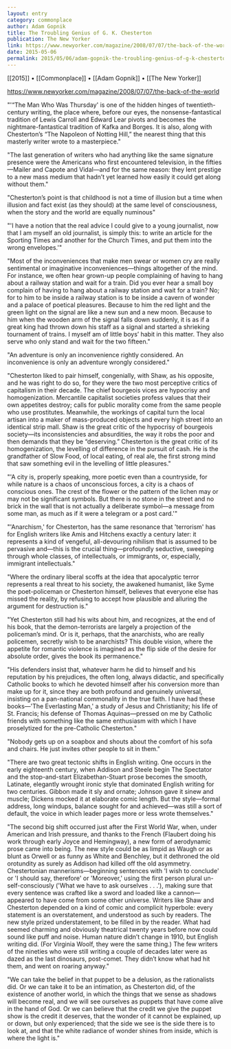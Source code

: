 ```yaml
---
layout: entry
category: commonplace
author: Adam Gopnik
title: The Troubling Genius of G. K. Chesterton
publication: The New Yorker
link: https://www.newyorker.com/magazine/2008/07/07/the-back-of-the-world
date: 2015-05-06
permalink: 2015/05/06/adam-gopnik-the-troubling-genius-of-g-k-chesterton
---
```


[[2015]] • [[Commonplace]] • [[Adam Gopnik]] • [[The New Yorker]]

https://www.newyorker.com/magazine/2008/07/07/the-back-of-the-world

"'“The Man Who Was Thursday' is one of the hidden hinges of twentieth-century writing, the place where, before our eyes, the nonsense-fantastical tradition of Lewis Carroll and Edward Lear pivots and becomes the nightmare-fantastical tradition of Kafka and Borges. It is also, along with Chesterton’s “The Napoleon of Notting Hill,” the nearest thing that this masterly writer wrote to a masterpiece."

"The last generation of writers who had anything like the same signature presence were the Americans who first encountered television, in the fifties—Mailer and Capote and Vidal—and for the same reason: they lent prestige to a new mass medium that hadn’t yet learned how easily it could get along without them."

"Chesterton’s point is that childhood is not a time of illusion but a time when illusion and fact exist (as they should) at the same level of consciousness, when the story and the world are equally numinous"

"'I have a notion that the real advice I could give to a young journalist, now that I am myself an old journalist, is simply this: to write an article for the Sporting Times and another for the Church Times, and put them into the wrong envelopes.'"

"Most of the inconveniences that make men swear or women cry are really sentimental or imaginative inconveniences—things altogether of the mind. For instance, we often hear grown-up people complaining of having to hang about a railway station and wait for a train. Did you ever hear a small boy complain of having to hang about a railway station and wait for a train? No; for to him to be inside a railway station is to be inside a cavern of wonder and a palace of poetical pleasures. Because to him the red light and the green light on the signal are like a new sun and a new moon. Because to him when the wooden arm of the signal falls down suddenly, it is as if a great king had thrown down his staff as a signal and started a shrieking tournament of trains. I myself am of little boys’ habit in this matter. They also serve who only stand and wait for the two fifteen."

"An adventure is only an inconvenience rightly considered. An inconvenience is only an adventure wrongly considered."

"Chesterton liked to pair himself, congenially, with Shaw, as his opposite, and he was right to do so, for they were the two most perceptive critics of capitalism in their decade. The chief bourgeois vices are hypocrisy and homogenization. Mercantile capitalist societies profess values that their own appetites destroy; calls for public morality come from the same people who use prostitutes. Meanwhile, the workings of capital turn the local artisan into a maker of mass-produced objects and every high street into an identical strip mall. Shaw is the great critic of the hypocrisy of bourgeois society—its inconsistencies and absurdities, the way it robs the poor and then demands that they be “deserving.” Chesterton is the great critic of its homogenization, the levelling of difference in the pursuit of cash. He is the grandfather of Slow Food, of local eating, of real ale, the first strong mind that saw something evil in the levelling of little pleasures."

"'A city is, properly speaking, more poetic even than a countryside, for while nature is a chaos of unconscious forces, a city is a chaos of conscious ones. The crest of the flower or the pattern of the lichen may or may not be significant symbols. But there is no stone in the street and no brick in the wall that is not actually a deliberate symbol—a message from some man, as much as if it were a telegram or a post card.'"

"'Anarchism,' for Chesterton, has the same resonance that 'terrorism' has for English writers like Amis and Hitchens exactly a century later: it represents a kind of vengeful, all-devouring nihilism that is assumed to be pervasive and—this is the crucial thing—profoundly seductive, sweeping through whole classes, of intellectuals, or immigrants, or, especially, immigrant intellectuals."

"Where the ordinary liberal scoffs at the idea that apocalyptic terror represents a real threat to his society, the awakened humanist, like Syme the poet-policeman or Chesterton himself, believes that everyone else has missed the reality, by refusing to accept how plausible and alluring the argument for destruction is."

"Yet Chesterton still had his wits about him, and recognizes, at the end of his book, that the demon-terrorists are largely a projection of the policeman’s mind. Or is it, perhaps, that the anarchists, who are really policemen, secretly wish to be anarchists? This double vision, where the appetite for romantic violence is imagined as the flip side of the desire for absolute order, gives the book its permanence."

"His defenders insist that, whatever harm he did to himself and his reputation by his prejudices, the often long, always didactic, and specifically Catholic books to which he devoted himself after his conversion more than make up for it, since they are both profound and genuinely universal, insisting on a pan-national commonality in the true faith. I have had these books—'The Everlasting Man,' a study of Jesus and Christianity; his life of St. Francis; his defense of Thomas Aquinas—pressed on me by Catholic friends with something like the same enthusiasm with which I have proselytized for the pre-Catholic Chesterton."

"Nobody gets up on a soapbox and shouts about the comfort of his sofa and chairs. He just invites other people to sit in them."

"There are two great tectonic shifts in English writing. One occurs in the early eighteenth century, when Addison and Steele begin The Spectator and the stop-and-start Elizabethan-Stuart prose becomes the smooth, Latinate, elegantly wrought ironic style that dominated English writing for two centuries. Gibbon made it sly and ornate; Johnson gave it sinew and muscle; Dickens mocked it at elaborate comic length. But the style—formal address, long windups, balance sought for and achieved—was still a sort of default, the voice in which leader pages more or less wrote themselves."

"The second big shift occurred just after the First World War, when, under American and Irish pressure, and thanks to the French (Flaubert doing his work through early Joyce and Hemingway), a new form of aerodynamic prose came into being. The new style could be as limpid as Waugh or as blunt as Orwell or as funny as White and Benchley, but it dethroned the old orotundity as surely as Addison had killed off the old asymmetry. Chestertonian mannerisms—beginning sentences with 'I wish to conclude' or 'I should say, therefore' or 'Moreover,' using the first person plural un-self-consciously ('What we have to ask ourselves . . .'), making sure that every sentence was crafted like a sword and loaded like a cannon—appeared to have come from some other universe. Writers like Shaw and Chesterton depended on a kind of comic and complicit hyperbole: every statement is an overstatement, and understood as such by readers. The new style prized understatement, to be filled in by the reader. What had seemed charming and obviously theatrical twenty years before now could sound like puff and noise. Human nature didn’t change in 1910, but English writing did. (For Virginia Woolf, they were the same thing.) The few writers of the nineties who were still writing a couple of decades later were as dazed as the last dinosaurs, post-comet. They didn’t know what had hit them, and went on roaring anyway."

"We can take the belief in that puppet to be a delusion, as the rationalists did. Or we can take it to be an intimation, as Chesterton did, of the existence of another world, in which the things that we sense as shadows will become real, and we will see ourselves as puppets that have come alive in the hand of God. Or we can believe that the credit we give the puppet show is the credit it deserves, that the wonder of it cannot be explained, up or down, but only experienced; that the side we see is the side there is to look at, and that the white radiance of wonder shines from inside, which is where the light is."
